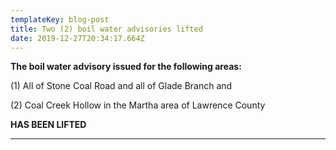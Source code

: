 ```yaml
---
templateKey: blog-post
title: Two (2) boil water advisories lifted
date: 2019-12-27T20:34:17.664Z
---
```

**The boil water advisory issued for the following areas:**

(1) All of Stone Coal Road and all of Glade Branch and 

(2) Coal Creek Hollow in the Martha area of Lawrence County

**HAS BEEN LIFTED**

****
